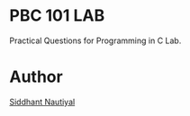 # PBC 101 LAB
Practical Questions for Programming in C Lab.

# Author
[Siddhant Nautiyal](https://linktr.ee/COMICSID)
